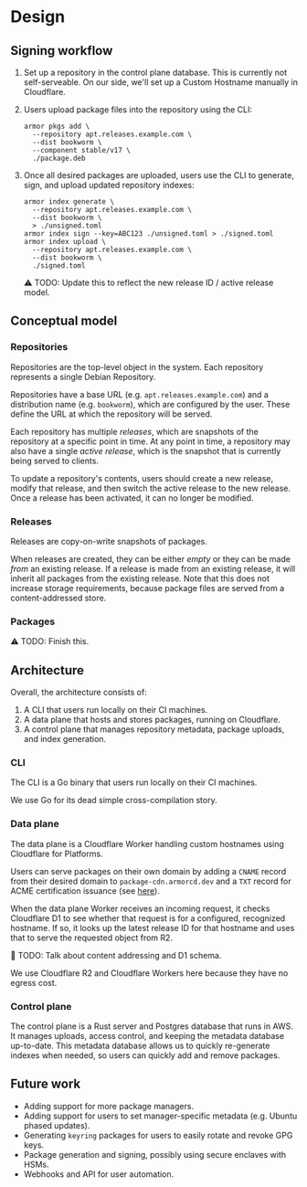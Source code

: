 # Design

## Signing workflow

1. Set up a repository in the control plane database. This is currently not self-serveable. On our side, we'll set up a Custom Hostname manually in Cloudflare.

2. Users upload package files into the repository using the CLI:
   ```
   armor pkgs add \
     --repository apt.releases.example.com \
     --dist bookworm \
     --component stable/v17 \
     ./package.deb
   ```

3. Once all desired packages are uploaded, users use the CLI to generate, sign, and upload updated repository indexes:
   ```
   armor index generate \
     --repository apt.releases.example.com \
     --dist bookworm \
     > ./unsigned.toml
   armor index sign --key=ABC123 ./unsigned.toml > ./signed.toml
   armor index upload \
     --repository apt.releases.example.com \
     --dist bookworm \
     ./signed.toml
   ```

   :warning: TODO: Update this to reflect the new release ID / active release model.

<!-- How do we make index generation fast?

We probably need to make releases mutable, and re-generate index files incrementally as packages are added. Or maybe we can track which indexes need to be regenerated / have been invalidated, and just regenerate those? (To avoid eagerly regenerating intermediate index files)
- Maybe we can track this using createdAt/updatedAt timestamps

We can probably also incrementally regenerate indexes in the background asynchronously, although synchronization might get a little messy

-->

## Conceptual model

### Repositories

Repositories are the top-level object in the system. Each repository represents a single Debian Repository.

Repositories have a base URL (e.g. `apt.releases.example.com`) and a distribution name (e.g. `bookworm`), which are configured by the user. These define the URL at which the repository will be served.

Each repository has multiple _releases_, which are snapshots of the repository at a specific point in time. At any point in time, a repository may also have a single _active release_, which is the snapshot that is currently being served to clients.

To update a repository's contents, users should create a new release, modify that release, and then switch the active release to the new release. Once a release has been activated, it can no longer be modified.

### Releases

Releases are copy-on-write snapshots of packages.

When releases are created, they can be either _empty_ or they can be made _from_ an existing release. If a release is made from an existing release, it will inherit all packages from the existing release. Note that this does not increase storage requirements, because package files are served from a content-addressed store.

### Packages

:warning: TODO: Finish this.

## Architecture

Overall, the architecture consists of:

1. A CLI that users run locally on their CI machines.
2. A data plane that hosts and stores packages, running on Cloudflare.
3. A control plane that manages repository metadata, package uploads, and index generation.

### CLI

The CLI is a Go binary that users run locally on their CI machines.

We use Go for its dead simple cross-compilation story.

### Data plane

The data plane is a Cloudflare Worker handling custom hostnames using Cloudflare for Platforms.

Users can serve packages on their own domain by adding a `CNAME` record from their desired domain to `package-cdn.armorcd.dev` and a `TXT` record for ACME certification issuance (see [here](https://developers.cloudflare.com/cloudflare-for-platforms/cloudflare-for-saas/start/getting-started/#3-have-customer-create-cname-record)).

When the data plane Worker receives an incoming request, it checks Cloudflare D1 to see whether that request is for a configured, recognized hostname. If so, it looks up the latest release ID for that hostname and uses that to serve the requested object from R2.

:construction: TODO: Talk about content addressing and D1 schema.

We use Cloudflare R2 and Cloudflare Workers here because they have no egress cost.

### Control plane

The control plane is a Rust server and Postgres database that runs in AWS. It manages uploads, access control, and keeping the metadata database up-to-date. This metadata database allows us to quickly re-generate indexes when needed, so users can quickly add and remove packages.

## Future work

- Adding support for more package managers.
- Adding support for users to set manager-specific metadata (e.g. Ubuntu phased updates).
- Generating `keyring` packages for users to easily rotate and revoke GPG keys.
- Package generation and signing, possibly using secure enclaves with HSMs.
- Webhooks and API for user automation.
